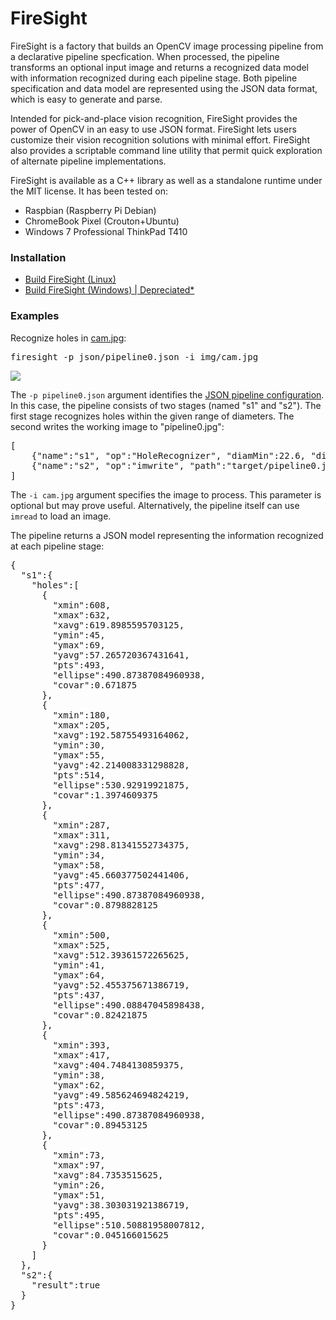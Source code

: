 FireSight
=========

FireSight is a factory that builds an OpenCV image processing pipeline from a declarative pipeline specfication.
When processed, the pipeline transforms an optional input image and 
returns a recognized data model with information recognized during each pipeline stage. Both pipeline specification and data model are represented using the JSON data format, which is easy to generate and parse. 

Intended for pick-and-place vision recognition, FireSight provides the power of OpenCV in an easy to use JSON format.
FireSight lets users customize their vision recognition solutions with minimal effort. FireSight also provides a scriptable command line utility that permit quick exploration of alternate pipeline implementations. 

FireSight is available as a C++ library as well as a standalone runtime under the MIT license. It has been tested on:

* Raspbian (Raspberry Pi Debian)
* ChromeBook Pixel (Crouton+Ubuntu)
* Windows 7 Professional ThinkPad T410

### Installation

* [Build FireSight (Linux)](https://github.com/firepick1/FireSight/wiki/Build-FireSight-%28Linux%29)
* [Build FireSight (Windows) | Depreciated*](https://github.com/firepick1/FireSight/wiki/Build-FireSight-(Windows)-%7C-Depreciated*)

### Examples
Recognize holes in <a href="img/cam.jpg">cam.jpg</a>:
<pre>
firesight -p json/pipeline0.json -i img/cam.jpg
</pre>
<img src="img/pipeline0.jpg"/>

The <code>-p pipeline0.json</code> argument identifies the [JSON pipeline configuration](http://github.com/firepick1/FireSight/wiki). In this case,
the pipeline consists of two stages (named "s1" and "s2"). The first stage recognizes holes within
the given range of diameters. The second writes the working image to "pipeline0.jpg":
<pre>
[
	{"name":"s1", "op":"HoleRecognizer", "diamMin":22.6, "diamMax":29.9, "show":1},
	{"name":"s2", "op":"imwrite", "path":"target/pipeline0.jpg"}
]
</pre>

The <code>-i cam.jpg</code> argument specifies the image to process. 
This parameter is optional but may prove useful. Alternatively, 
the pipeline itself can use <code>imread</code> to load an image.

The pipeline returns a JSON model representing the information recognized at each pipeline stage:

<pre>
{
  "s1":{
    "holes":[
      {
        "xmin":608,
        "xmax":632,
        "xavg":619.8985595703125,
        "ymin":45,
        "ymax":69,
        "yavg":57.265720367431641,
        "pts":493,
        "ellipse":490.87387084960938,
        "covar":0.671875
      },
      {
        "xmin":180,
        "xmax":205,
        "xavg":192.58755493164062,
        "ymin":30,
        "ymax":55,
        "yavg":42.214008331298828,
        "pts":514,
        "ellipse":530.92919921875,
        "covar":1.3974609375
      },
      {
        "xmin":287,
        "xmax":311,
        "xavg":298.81341552734375,
        "ymin":34,
        "ymax":58,
        "yavg":45.660377502441406,
        "pts":477,
        "ellipse":490.87387084960938,
        "covar":0.8798828125
      },
      {
        "xmin":500,
        "xmax":525,
        "xavg":512.39361572265625,
        "ymin":41,
        "ymax":64,
        "yavg":52.455375671386719,
        "pts":437,
        "ellipse":490.08847045898438,
        "covar":0.82421875
      },
      {
        "xmin":393,
        "xmax":417,
        "xavg":404.7484130859375,
        "ymin":38,
        "ymax":62,
        "yavg":49.585624694824219,
        "pts":473,
        "ellipse":490.87387084960938,
        "covar":0.89453125
      },
      {
        "xmin":73,
        "xmax":97,
        "xavg":84.7353515625,
        "ymin":26,
        "ymax":51,
        "yavg":38.303031921386719,
        "pts":495,
        "ellipse":510.50881958007812,
        "covar":0.045166015625
      }
    ]
  },
  "s2":{
    "result":true
  }
}
</pre>




